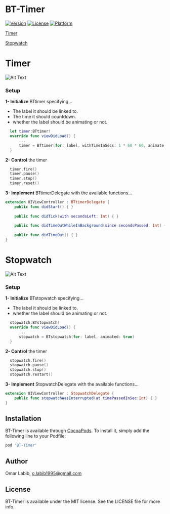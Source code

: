 # BT-Timer

[![Version](https://img.shields.io/cocoapods/v/BT-Timer.svg?style=flat)](https://cocoapods.org/pods/BT-Timer)
[![License](https://img.shields.io/cocoapods/l/BT-Timer.svg?style=flat)](https://cocoapods.org/pods/BT-Timer)
[![Platform](https://img.shields.io/cocoapods/p/BT-Timer.svg?style=flat)](https://cocoapods.org/pods/BT-Timer)

[Timer](#timer)

[Stopwatch](#stopwatch)



# Timer
![Alt Text](https://media.giphy.com/media/ZXeHQZzYYhHZIosaSt/giphy.gif)

### Setup
**1- Initialize** BTtimer specifying...
- The label it should be linked to.
- The time it should countdown.
- whether the label should be animating or not.

```swift
  let timer:BTtimer!
  override func viewDidLoad() {
      ...
      timer = BTtimer(for: label, withTimeInSecs: 1 * 60 * 60, animate: true)
  }
```
**2- Control** the timer
```swift
  timer.fire()
  timer.pause()
  timer.stop()
  timer.reset()
```

**3- Implement** BTtimerDelegate with the available functions...
```swift
extension UIViewController : BTtimerDelegate {
    public func didStart() { }
    
    public func didTick(with secondsLeft: Int) { }
    
    public func didTimeOutWhileInBackground(since secondsPassed: Int) { }
    
    public func didTimeOut() { }
}
```
# Stopwatch
![Alt Text](https://media.giphy.com/media/Y2tTdRujHE9RpZuEL2/giphy.gif)

### Setup
**1- Initialize** BTstopwatch specifying...
- The label it should be linked to.
- whether the label should be animating or not.

```swift
  stopwatch:BTstopwatch!
  override func viewDidLoad() {
      ...
      stopwatch = BTstopwatch(for: label, animated: true)
  }
```
**2- Control** the timer
```swift
  stopwatch.fire()
  stopwatch.pause()
  stopwatch.stop()
  stopwatch.restart()
```

**3- Implement** StopwatchDelegate with the available functions...
```swift
extension UIViewController : StopwatchDelegate {
    public func stopwatchWasInterrupted(at timePassedInSec:Int) { }
}
```

## Installation
BT-Timer is available through [CocoaPods](https://cocoapods.org). To install
it, simply add the following line to your Podfile:

```ruby
pod 'BT-Timer'
```

## Author

Omar Labib, o.labib1995@gmail.com

## License

BT-Timer is available under the MIT license. See the LICENSE file for more info.
